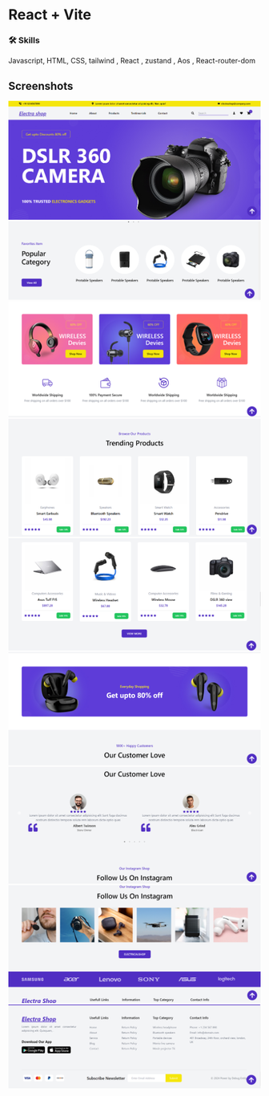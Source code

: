 # React + Vite

### 🛠 Skills
Javascript, HTML, CSS, tailwind , React , zustand , Aos , React-router-dom


## Screenshots

![ Screenshot1](https://github.com/kh-parveg-hossain/Electric-Shop/blob/main/e1.png?raw=true)
![ Screenshot2](https://github.com/kh-parveg-hossain/Electric-Shop/blob/main/e2.png?raw=true)
![ Screenshot3](https://github.com/kh-parveg-hossain/Electric-Shop/blob/main/e3.png?raw=true)
![ Screenshot4](https://github.com/kh-parveg-hossain/Electric-Shop/blob/main/e4.png?raw=true)
![ Screenshot5](https://github.com/kh-parveg-hossain/Electric-Shop/blob/main/e5.png?raw=true)
![ Screenshot6](https://github.com/kh-parveg-hossain/Electric-Shop/blob/main/e6.png?raw=true)
![ Screenshot7](https://github.com/kh-parveg-hossain/Electric-Shop/blob/main/e7.png?raw=true)
![ Screenshot8](https://github.com/kh-parveg-hossain/Electric-Shop/blob/main/e8.png?raw=true)
![ Screenshot9](https://github.com/kh-parveg-hossain/Electric-Shop/blob/main/e9.png?raw=true)

 
 
